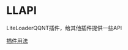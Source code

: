 <!--
 * @Author: Night-stars-1 nujj1042633805@gmail.com
 * @Date: 2024-02-19 01:02:12
 * @LastEditors: Night-stars-1 nujj1042633805@gmail.com
 * @LastEditTime: 2024-02-19 01:02:16
-->
# LLAPI

LiteLoaderQQNT插件，给其他插件提供一些API

[插件用法](https://llapi.srap.link/docs/LLAPI.html)
